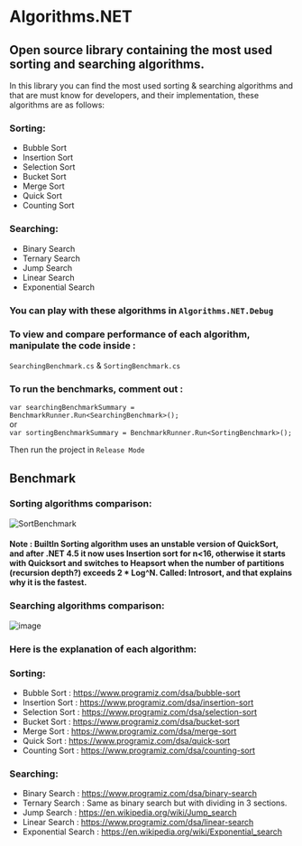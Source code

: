 # Algorithms.NET
## Open source library containing the most used sorting and searching algorithms.

In this library you can find the most used sorting & searching algorithms and that are must know for developers, and their implementation, these algorithms are as follows:

### Sorting:
- Bubble Sort
- Insertion Sort
- Selection Sort
- Bucket Sort
- Merge Sort
- Quick Sort
- Counting Sort

### Searching:
- Binary Search
- Ternary Search
- Jump Search
- Linear Search
- Exponential Search


### You can play with these algorithms in ```Algorithms.NET.Debug```

### To view and compare performance of each algorithm, manipulate the code inside :
```SearchingBenchmark.cs``` & ```SortingBenchmark.cs``` 
### To run the benchmarks, comment out :
```var searchingBenchmarkSummary = BenchmarkRunner.Run<SearchingBenchmark>();```
</br>
or 
</br>
 ```var sortingBenchmarkSummary = BenchmarkRunner.Run<SortingBenchmark>();```
 
 Then run the project in ```Release Mode```
 
 ## Benchmark
 
 ### Sorting algorithms comparison: 
 ![SortBenchmark](https://user-images.githubusercontent.com/64654197/188233893-6ca26a71-7a30-4c21-95df-b25bb8719a6e.png)
 
 #### Note :  BuiltIn Sorting algorithm uses an unstable version of QuickSort, and after .NET 4.5 it now uses Insertion sort for n<16, otherwise it starts with Quicksort and switches to Heapsort when the number of partitions (recursion depth?) exceeds 2 * Log^N. Called: Introsort, and that explains why it is the fastest.
 
 ### Searching algorithms comparison: 
 ![image](https://user-images.githubusercontent.com/64654197/188931369-ce7a208b-73a7-4f62-8854-b38acff6c0c6.png)


 
 ### Here is the explanation of each algorithm: 

### Sorting:
- Bubble Sort : https://www.programiz.com/dsa/bubble-sort
- Insertion Sort : https://www.programiz.com/dsa/insertion-sort
- Selection Sort : https://www.programiz.com/dsa/selection-sort
- Bucket Sort : https://www.programiz.com/dsa/bucket-sort
- Merge Sort : https://www.programiz.com/dsa/merge-sort
- Quick Sort : https://www.programiz.com/dsa/quick-sort
- Counting Sort : https://www.programiz.com/dsa/counting-sort

### Searching:
- Binary Search : https://www.programiz.com/dsa/binary-search
- Ternary Search :  Same as binary search but with dividing in 3 sections.
- Jump Search : https://en.wikipedia.org/wiki/Jump_search
- Linear Search : https://www.programiz.com/dsa/linear-search
- Exponential Search : https://en.wikipedia.org/wiki/Exponential_search
